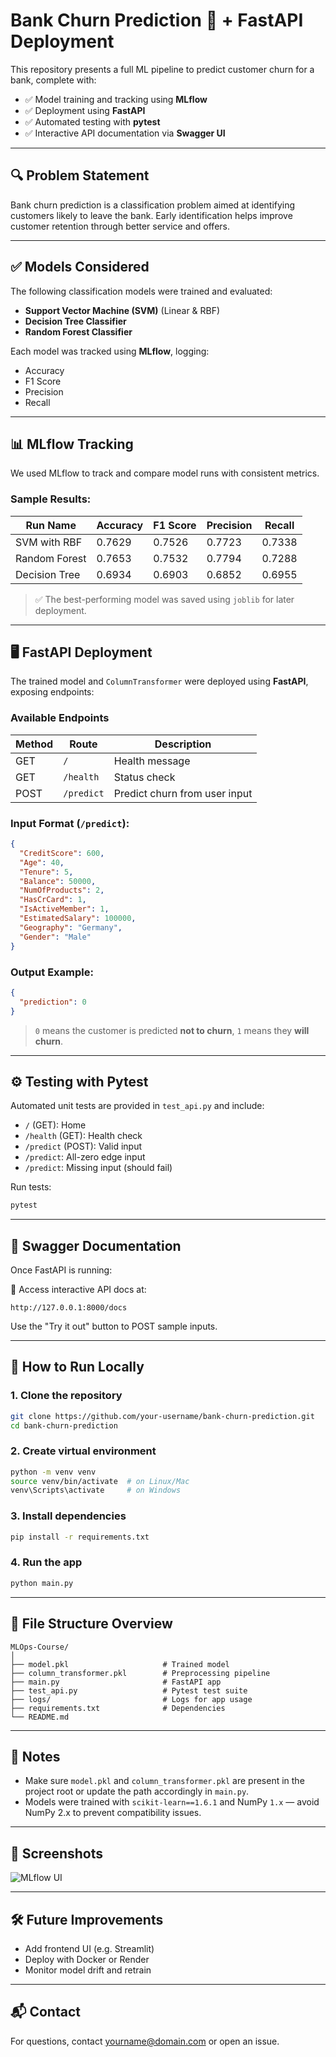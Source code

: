 # Bank Churn Prediction 🏦 + FastAPI Deployment

This repository presents a full ML pipeline to predict customer churn for a bank, complete with:

- ✅ Model training and tracking using **MLflow**
- ✅ Deployment using **FastAPI**
- ✅ Automated testing with **pytest**
- ✅ Interactive API documentation via **Swagger UI**

---

## 🔍 Problem Statement

Bank churn prediction is a classification problem aimed at identifying customers likely to leave the bank. Early identification helps improve customer retention through better service and offers.

---

## ✅ Models Considered

The following classification models were trained and evaluated:

- **Support Vector Machine (SVM)** (Linear & RBF)
- **Decision Tree Classifier**
- **Random Forest Classifier**

Each model was tracked using **MLflow**, logging:

- Accuracy
- F1 Score
- Precision
- Recall

---

## 📊 MLflow Tracking

We used MLflow to track and compare model runs with consistent metrics.

### Sample Results:

| Run Name            | Accuracy | F1 Score | Precision | Recall |
|---------------------|----------|----------|-----------|--------|
| SVM with RBF        | 0.7629   | 0.7526   | 0.7723    | 0.7338 |
| Random Forest       | 0.7653   | 0.7532   | 0.7794    | 0.7288 |
| Decision Tree       | 0.6934   | 0.6903   | 0.6852    | 0.6955 |

> ✅ The best-performing model was saved using `joblib` for later deployment.

---

## 🖥️ FastAPI Deployment

The trained model and `ColumnTransformer` were deployed using **FastAPI**, exposing endpoints:

### Available Endpoints

| Method | Route        | Description                     |
|--------|--------------|---------------------------------|
| GET    | `/`          | Health message                  |
| GET    | `/health`    | Status check                    |
| POST   | `/predict`   | Predict churn from user input   |

### Input Format (`/predict`):

```json
{
  "CreditScore": 600,
  "Age": 40,
  "Tenure": 5,
  "Balance": 50000,
  "NumOfProducts": 2,
  "HasCrCard": 1,
  "IsActiveMember": 1,
  "EstimatedSalary": 100000,
  "Geography": "Germany",
  "Gender": "Male"
}
```

### Output Example:

```json
{
  "prediction": 0
}
```

> `0` means the customer is predicted **not to churn**, `1` means they **will churn**.

---

## ⚙️ Testing with Pytest

Automated unit tests are provided in `test_api.py` and include:

- `/` (GET): Home
- `/health` (GET): Health check
- `/predict` (POST): Valid input
- `/predict`: All-zero edge input
- `/predict`: Missing input (should fail)

Run tests:

```bash
pytest
```

---

## 🧪 Swagger Documentation

Once FastAPI is running:

📄 Access interactive API docs at:

```
http://127.0.0.1:8000/docs
```

Use the "Try it out" button to POST sample inputs.

---

## 🚀 How to Run Locally

### 1. Clone the repository

```bash
git clone https://github.com/your-username/bank-churn-prediction.git
cd bank-churn-prediction
```

### 2. Create virtual environment

```bash
python -m venv venv
source venv/bin/activate  # on Linux/Mac
venv\Scripts\activate     # on Windows
```

### 3. Install dependencies

```bash
pip install -r requirements.txt
```

### 4. Run the app

```bash
python main.py
```

---

## 📁 File Structure Overview

```
MLOps-Course/
│
├── model.pkl                     # Trained model
├── column_transformer.pkl        # Preprocessing pipeline
├── main.py                       # FastAPI app
├── test_api.py                   # Pytest test suite
├── logs/                         # Logs for app usage
├── requirements.txt              # Dependencies
└── README.md
```

---

## 📌 Notes

- Make sure `model.pkl` and `column_transformer.pkl` are present in the project root or update the path accordingly in `main.py`.
- Models were trained with `scikit-learn==1.6.1` and NumPy `1.x` — avoid NumPy 2.x to prevent compatibility issues.

---

## 📸 Screenshots

![MLflow UI](https://github.com/user-attachments/assets/fca6dd6e-c4d7-4975-a38c-f53b49590f3c)

---

## 🛠️ Future Improvements

- Add frontend UI (e.g. Streamlit)
- Deploy with Docker or Render
- Monitor model drift and retrain

---

## 📬 Contact

For questions, contact [yourname@domain.com](mailto:yourname@domain.com) or open an issue.
